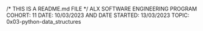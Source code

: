 /* THIS IS A README.md FILE */
ALX SOFTWARE ENGINEERING PROGRAM
COHORT: 11
DATE: 10/03/2023 AND DATE STARTED: 13/03/2023
TOPIC: 0x03-python-data_structures

